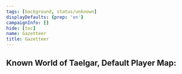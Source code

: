 ```yaml
---
tags: [background, status/unknown]
displayDefaults: {prep: 'on'}
campaignInfo: []
hide: [toc]
name: Gazetteer
title: Gazetteer
---
```




## Known World of Taelgar, Default Player Map:

<script src="https://unpkg.com/leaflet@1.9.4/dist/leaflet.js"
integrity="sha256-20nQCchB9co0qIjJZRGuk2/Z9VM+kNiyxNV1lvTlZBo=" crossorigin="" ></script>


<div id="world-of-taelgar" class="ext-map-container"></div>

<script type="text/javascript">
    document.addEventListener("DOMContentLoaded", function () {

            var map = L.map('world-of-taelgar', {
                crs: L.CRS.Simple,
                minZoom: -2,
                maxZoom: 2
            });

            
            // this bounds must be in the form [y,x], [y,x]
            // it will typically be, in the yaml, 
            // bounds:
            //  - [0,0]
            //  - [100,100]

            var bounds = [[[0, 0], [5156.7, 6636.233]]];

            // this has to be the path, i.e. what was working for me was /assets/world-map-01-02.png
            var image = L.imageOverlay('/taelgarverse1720/assets/map-2024-01-02.png', bounds).addTo(map);
            map.setView( [3333, 2000], -1);
        })
</script>


